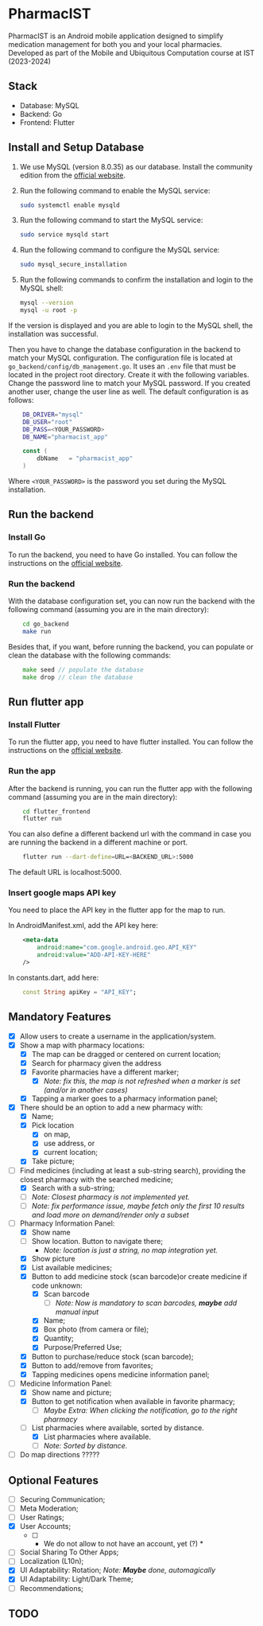 # PharmacIST
PharmacIST is an Android mobile application designed to simplify medication management for both you and your local pharmacies. Developed as part of the Mobile and Ubiquitous Computation course at IST (2023-2024)

## Stack
- Database: MySQL 
- Backend: Go
- Frontend: Flutter

## Install and Setup Database
1. We use MySQL (version 8.0.35) as our database. Install the community edition from the [official website](https://dev.mysql.com/downloads/mysql/).
2. Run the following command to enable the MySQL service:

    ```bash
    sudo systemctl enable mysqld
    ```
3. Run the following command to start the MySQL service:

    ```bash
    sudo service mysqld start
    ```
4. Run the following command to configure the MySQL service:

    ```bash
    sudo mysql_secure_installation
    ```
5. Run the following commands to confirm the installation and login to the MySQL shell:

    ```bash
    mysql --version
    mysql -u root -p
    ```
If the version is displayed and you are able to login to the MySQL shell, the installation was successful.

Then you have to change the database configuration in the backend to match your MySQL configuration. The configuration file is located at `go_backend/config/db_management.go`. It uses an `.env` file that must be located in the project root directory. Create it with the following variables. Change the password line to match your MySQL password. If you created another user, change the user line as well. The default configuration is as follows:

```bash
    DB_DRIVER="mysql"
    DB_USER="root"
    DB_PASS=<YOUR_PASSWORD>
    DB_NAME="pharmacist_app"

```

```go
    const (
        dbName   = "pharmacist_app"
    )
```
Where `<YOUR_PASSWORD>` is the password you set during the MySQL installation.

## Run the backend

### Install Go

To run the backend, you need to have Go installed. You can follow the instructions on the [official website](https://golang.org/doc/install).

### Run the backend

With the database configuration set, you can now run the backend with the following command (assuming you are in the main directory):

```bash
    cd go_backend
    make run
```

Besides that, if you want, before running the backend, you can populate or clean the database with the following commands:

```go
    make seed // populate the database
    make drop // clean the database
```

## Run flutter app

### Install Flutter

To run the flutter app, you need to have flutter installed. You can follow the instructions on the [official website](https://flutter.dev/docs/get-started/install).

### Run the app

After the backend is running, you can run the flutter app with the following command (assuming you are in the main directory):

```bash
    cd flutter_frontend
    flutter run
```

You can also define a different backend url with the command in case you are running the backend in a different machine or port.

```bash
    flutter run --dart-define=URL=<BACKEND_URL>:5000
```

The default URL is localhost:5000.


### Insert google maps API key

You need to place the API key in the flutter app for the map to run.

In AndroidManifest.xml, add the API key here:

```xml
    <meta-data 
        android:name="com.google.android.geo.API_KEY"
        android:value="ADD-API-KEY-HERE"
    />
```
In constants.dart, add here:

```dart 
    const String apiKey = "API_KEY";
```

## Mandatory Features
- [x] Allow users to create a username in the application/system.
- [x] Show a map with pharmacy locations:
    - [x] The map can be dragged or centered on current location;
    - [x] Search for pharmacy given the address
    - [x] Favorite pharmacies have a different marker;
        - [x] *Note: fix this, the map is not refreshed when a marker is set (and/or in another cases)*
    - [x] Tapping a marker goes to a pharmacy information panel;
- [x] There should be an option to add a new pharmacy with:
    - [x] Name;
    - [x] Pick location 
        - [x] on map, 
        - [x] use address, or 
        - [x] current location;
    - [x] Take picture;
- [ ] Find medicines (including at least a sub-string search), providing the closest pharmacy with the searched medicine;
    - [x] Search with a sub-string;
    - [ ] *Note: Closest pharmacy is not implemented yet.*
    - [ ] *Note: fix performance issue, maybe fetch only the first 10 results and load more on demand/render only a subset*
- [ ] Pharmacy Information Panel:
    - [x] Show name
    - [ ] Show location. Button to navigate there;
        - *Note: location is just a string, no map integration yet.*
    - [x] Show picture
    - [x] List available medicines;
    - [x] Button to add medicine stock (scan barcode)or create medicine if code unknown:
        - [x] Scan barcode
            - [ ] *Note: Now is mandatory to scan barcodes, **maybe** add manual input*
        - [x] Name;
        - [x] Box photo (from camera or file);
        - [x] Quantity;
        - [x] Purpose/Preferred Use;
    - [x] Button to purchase/reduce stock (scan barcode);
    - [x] Button to add/remove from favorites;
    - [x] Tapping medicines opens medicine information panel;
- [ ] Medicine Information Panel:
    - [x] Show name and picture;
    - [x] Button to get notification when available in favorite pharmacy;
        - [ ] *Maybe Extra: When clicking the notification, go to the right pharmacy*
    - [ ] List pharmacies where available, sorted by distance.
        - [x] List pharmacies where available.
        - [ ] *Note: Sorted by distance.*
- [ ] Do map directions ?????

## Optional Features
- [ ] Securing Communication;
- [ ] Meta Moderation;
- [ ] User Ratings;
- [x] User Accounts;
    - [ ] * We do not allow to not have an account, yet (?) *
- [ ] Social Sharing To Other Apps;
- [ ] Localization (L10n);
- [x] UI Adaptability: Rotation; *Note: **Maybe** done, automagically*
- [x] UI Adaptability: Light/Dark Theme;
- [ ] Recommendations;

## TODO
